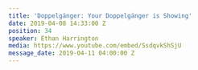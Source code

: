 ```yaml
---
title: 'Doppelgänger: Your Doppelgänger is Showing'
date: 2019-04-08 14:33:00 Z
position: 34
speaker: Ethan Harrington
media: https://www.youtube.com/embed/SsdqvkShSjU
message_date: 2019-04-11 04:00:00 Z
---
```


